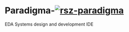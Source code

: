 # Paradigma-<a href="https://imgbb.com/"><img src="https://i.ibb.co/ggkSRPF/rsz-paradigma.png" alt="rsz-paradigma" border="0"></a><br>
EDA Systems design and development IDE
